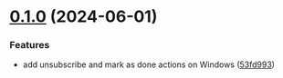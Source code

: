 # [0.1.0](https://github.com/ceski23/github-notifier/compare/v0.0.3...v0.1.0) (2024-06-01)


### Features

* add unsubscribe and mark as done actions on Windows ([53fd993](https://github.com/ceski23/github-notifier/commit/53fd9930a0ba693676bd10e4dfe5b67a996a7bc0))
